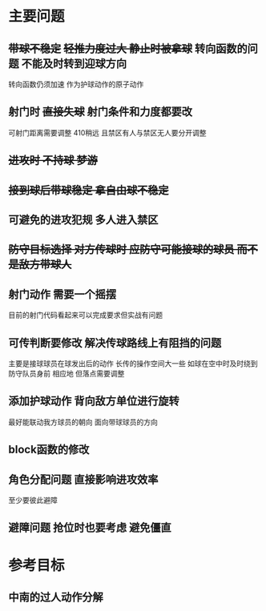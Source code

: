 # 主要问题
## ~~带球不稳定~~ ~~轻推力度过大 静止时被拿球~~ 转向函数的问题 不能及时转到迎球方向 
转向函数仍须加速 作为护球动作的原子动作
## 射门时 ~~直接失球~~ 射门条件和力度都要改
可射门距离需要调整 410稍远 且禁区有人与禁区无人要分开调整
## ~~进攻时 不持球 梦游~~
## ~~接到球后带球稳定 拿自由球不稳定~~

## 可避免的进攻犯规 多人进入禁区 

## ~~防守目标选择 对方传球时 应防守可能接球的球员 而不是敌方带球人~~

## 射门动作 需要一个摇摆
目前的射门代码看起来可以完成要求但实战有问题

## 可传判断要修改 解决传球路线上有阻挡的问题
主要是接球球员在球发出后的动作 长传的操作空间大一些
如球在空中时及时绕到防守队员身前
相应地 但落点需要调整

## 添加护球动作 背向敌方单位进行旋转 
最好能联动我方球员的朝向 面向带球球员的方向

## block函数的修改

## 角色分配问题 直接影响进攻效率
至少要彼此避障

## 避障问题 抢位时也要考虑 避免僵直
 # 参考目标
 ## 中南的过人动作分解